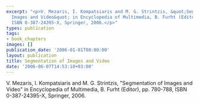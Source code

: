 ```yaml
---
excerpt: "<p>V. Mezaris, I. Kompatsiaris and M. G. Strintzis, &quot;Segmentation of
  Images and Video&quot; in Encyclopedia of Multimedia, B. Furht (Editor), pp. 780-788,
  ISBN 0-387-24395-X, Springer, 2006.</p>"
types: publication
tags:
- book_chapters
images: []
publication_date: '2006-01-01T00:00:00'
layout: publication
title: Segmentation of Images and Video
date: '2006-06-07T14:53:10+03:00'
---
```

<p>V. Mezaris, I. Kompatsiaris and M. G. Strintzis, &quot;Segmentation of Images and Video&quot; in Encyclopedia of Multimedia, B. Furht (Editor), pp. 780-788, ISBN 0-387-24395-X, Springer, 2006.</p>
